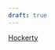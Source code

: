 ```yaml
---
draft: true
---
```



[Hockerty](https://www.hockerty.it/it/uomo/pantaloni-su-misura/?utm_source=google&utm_medium=cpc&utm_campaign=309482938&utm_content=92039386465&utm_term=pantalone%20su%20misura&matchtype=p&ga_adcid=309482938&adgroup_id=92039386465&ga_adid=696096056044&gad_source=1&gclid=Cj0KCQiA0MG5BhD1ARIsAEcZtwQ-loL1V_8GME2XG-1HmTn48pLhAoE74xnPui7HZ-8GfGamktiBxbEaAqUwEALw_wcB)

